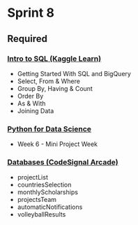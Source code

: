 # Sprint 8

## Required

### [Intro to SQL (Kaggle Learn)](https://www.kaggle.com/learn/geospatial-analysis)

- Getting Started With SQL and BigQuery
- Select, From & Where
- Group By, Having & Count
- Order By
- As & With
- Joining Data

### [Python for Data Science](https://www.edx.org/course/python-for-data-science-3)

- Week 6 - Mini Project Week

### [Databases (CodeSignal Arcade)](https://app.codesignal.com/arcade/db)

- projectList
- countriesSelection
- monthlyScholarships
- projectsTeam
- automaticNotifications
- volleyballResults
